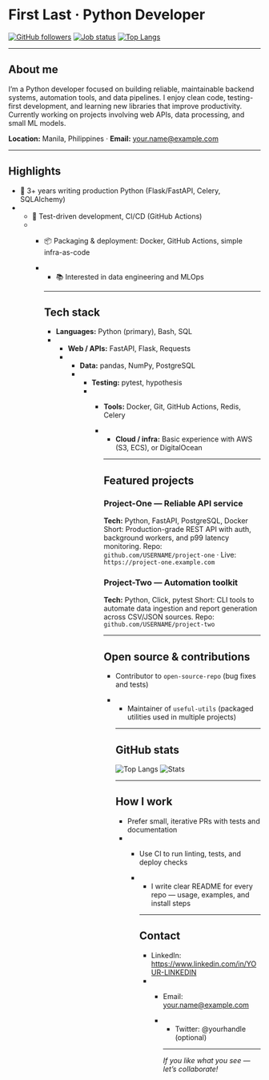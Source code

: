 # First Last · Python Developer

[![GitHub followers](https://img.shields.io/github/followers/USERNAME?label=Follow&style=flat)](https://github.com/USERNAME)
[![Job status](https://img.shields.io/badge/Availability-Open%20to%20work-green?style=flat)]()
[![Top Langs](https://img.shields.io/github/languages/top/USERNAME/REPO?style=flat)]()

---

## About me
I’m a Python developer focused on building reliable, maintainable backend systems, automation tools, and data pipelines. I enjoy clean code, testing-first development, and learning new libraries that improve productivity. Currently working on projects involving web APIs, data processing, and small ML models.

**Location:** Manila, Philippines · **Email:** your.name@example.com

---

## Highlights
- 🔧 3+ years writing production Python (Flask/FastAPI, Celery, SQLAlchemy)
- - 🧪 Test-driven development, CI/CD (GitHub Actions)
  - - 📦 Packaging & deployment: Docker, GitHub Actions, simple infra-as-code
    - - 📚 Interested in data engineering and MLOps
     
      - ---

      ## Tech stack
      - **Languages:** Python (primary), Bash, SQL
      - - **Web / APIs:** FastAPI, Flask, Requests
        - - **Data:** pandas, NumPy, PostgreSQL
          - - **Testing:** pytest, hypothesis
            - - **Tools:** Docker, Git, GitHub Actions, Redis, Celery
              - - **Cloud / infra:** Basic experience with AWS (S3, ECS), or DigitalOcean
               
                - ---

                ## Featured projects
                ### Project-One — Reliable API service
                **Tech:** Python, FastAPI, PostgreSQL, Docker
                Short: Production-grade REST API with auth, background workers, and p99 latency monitoring.
                Repo: `github.com/USERNAME/project-one` · Live: `https://project-one.example.com`

                ### Project-Two — Automation toolkit
                **Tech:** Python, Click, pytest
                Short: CLI tools to automate data ingestion and report generation across CSV/JSON sources.
                Repo: `github.com/USERNAME/project-two`

                ---

                ## Open source & contributions
                - Contributor to `open-source-repo` (bug fixes and tests)
                - - Maintainer of `useful-utils` (packaged utilities used in multiple projects)
                 
                  - ---

                  ## GitHub stats
                  ![Top Langs](https://github-readme-stats.vercel.app/api/top-langs/?username=USERNAME&layout=compact)
                  ![Stats](https://github-readme-stats.vercel.app/api?username=USERNAME&show_icons=true&count_private=true)

                  ---

                  ## How I work
                  - Prefer small, iterative PRs with tests and documentation
                  - - Use CI to run linting, tests, and deploy checks
                    - - I write clear README for every repo — usage, examples, and install steps
                     
                      - ---

                      ## Contact
                      - LinkedIn: https://www.linkedin.com/in/YOUR-LINKEDIN
                      - - Email: your.name@example.com
                        - - Twitter: @yourhandle (optional)
                         
                          - ---

                          *If you like what you see — let’s collaborate!*
                          
